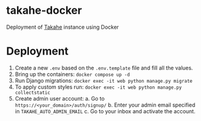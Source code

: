 # takahe-docker
Deployment of [Takahe](https://github.com/jointakahe/takahe) instance using Docker

# Deployment
1. Create a new `.env` based on the `.env.template` file and fill all the values.
2. Bring up the containers:
    `docker compose up -d`
3. Run Django migrations:
    `docker exec -it web python manage.py migrate`
4. To apply custom styles run:
    `docker exec -it web python manage.py collectstatic`
5. Create admin user account:
    a. Go to `https://<your_domain>/auth/signup/`
    b. Enter your admin email specified in `TAKAHE_AUTO_ADMIN_EMAIL`
    c. Go to your inbox and activate the account.
    